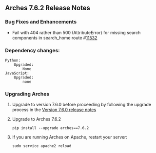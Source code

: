 Arches 7.6.2 Release Notes
--------------------------

### Bug Fixes and Enhancements

- Fail with 404 rather than 500 (AttributeError) for missing search components in search_home route #[11532](https://github.com/archesproject/arches/issues/11532)

### Dependency changes:
```
Python:
    Upgraded:
        None
JavaScript:
    Upgraded:
        none
```

### Upgrading Arches

1. Upgrade to version 7.6.0 before proceeding by following the upgrade process in the [Version 7.6.0 release notes](https://github.com/archesproject/arches/blob/dev/7.6.x/releases/7.6.0.md)

2. Upgrade to Arches 7.6.2
    ```
    pip install --upgrade arches==7.6.2
    ```

3. If you are running Arches on Apache, restart your server:
    ```
    sudo service apache2 reload
    ```
